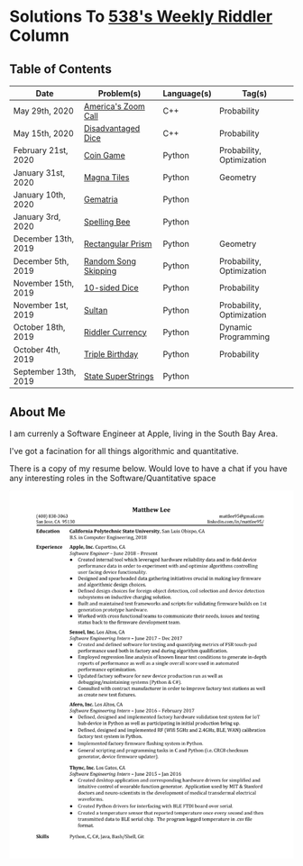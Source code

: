 # Solutions To [538's Weekly Riddler](https://fivethirtyeight.com/tag/the-riddler/) Column


## Table of Contents

|Date|Problem(s)|Language(s)|Tag(s)|
|--|--|--|--|
|May 29th, 2020|[America's Zoom Call](https://github.com/mattlee95/Riddler/tree/master/May29_2020)|C++|Probability
|May 15th, 2020|[Disadvantaged Dice](https://github.com/mattlee95/Riddler/tree/master/May15_2020)|C++|Probability
|February 21st, 2020|[Coin Game](https://github.com/mattlee95/Riddler/tree/master/Feb21_2020)|Python|Probability, Optimization
|January 31st, 2020|[Magna Tiles](https://github.com/mattlee95/Riddler/tree/master/Jan31_2020)|Python|Geometry
|January 10th, 2020|[Gematria](https://github.com/mattlee95/Riddler/tree/master/Jan10_2020)|Python|
|January 3rd, 2020|[Spelling Bee](https://github.com/mattlee95/Riddler/tree/master/Jan3_2020)|Python|
|December 13th, 2019|[Rectangular Prism](https://github.com/mattlee95/Riddler/tree/master/Dec13_2019)|Python|Geometry
|December 5th, 2019|[Random Song Skipping](https://github.com/mattlee95/Riddler/tree/master/Dec5_2019)|Python|Probability, Optimization
|November 15th, 2019|[10-sided Dice](https://github.com/mattlee95/Riddler/tree/master/Nov15_2019)|Python|Probability
|November 1st, 2019|[Sultan](https://github.com/mattlee95/Riddler/tree/master/Nov1_2019)|Python|Probability, Optimization
|October 18th, 2019|[Riddler Currency](https://github.com/mattlee95/Riddler/tree/master/Oct18_2019)|Python|Dynamic Programming
|October 4th, 2019|[Triple Birthday](https://github.com/mattlee95/Riddler/tree/master/Oct4_2019)|Python|Probability
|September 13th, 2019|[State SuperStrings](https://github.com/mattlee95/Riddler/tree/master/Sept13_2019)|Python|

## About Me

I am currenly a Software Engineer at Apple, living in the South Bay Area.

I've got a facination for all things algorithmic and quantitative.

There is a copy of my resume below.  Would love to have a chat if you have any interesting roles in the Software/Quantitative space

![Image: Current Resume](https://github.com/mattlee95/Riddler/blob/master/WIP/MattResume.png)

